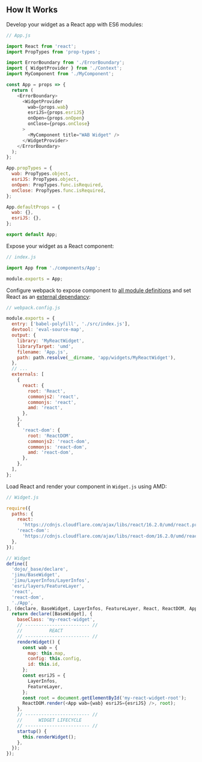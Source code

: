 ## How It Works

Develop your widget as a React app with ES6 modules:

```javascript
// App.js

import React from 'react';
import PropTypes from 'prop-types';

import ErrorBoundary from './ErrorBoundary';
import { WidgetProvider } from './Context';
import MyComponent from './MyComponent';

const App = props => {
  return (
    <ErrorBoundary>
      <WidgetProvider
        wab={props.wab}
        esriJS={props.esriJS}
        onOpen={props.onOpen}
        onClose={props.onClose}
      >
        <MyComponent title="WAB Widget" />
      </WidgetProvider>
    </ErrorBoundary>
  );
};

App.propTypes = {
  wab: PropTypes.object,
  esriJS: PropTypes.object,
  onOpen: PropTypes.func.isRequired,
  onClose: PropTypes.func.isRequired,
};

App.defaultProps = {
  wab: {},
  esriJS: {},
};

export default App;
```

Expose your widget as a React component:

```javascript
// index.js

import App from './components/App';

module.exports = App;
```

Configure webpack to expose component to
[all module definitions](https://webpack.js.org/configuration/output/#module-definition-systems)
and set React as an
[external dependancy](https://webpack.js.org/configuration/externals/):

```javascript
// webpack.config.js

module.exports = {
  entry: ['babel-polyfill', './src/index.js'],
  devtool: 'eval-source-map',
  output: {
    library: 'MyReactWidget',
    libraryTarget: 'umd',
    filename: 'App.js',
    path: path.resolve(__dirname, 'app/widgets/MyReactWidget'),
  },
  // ...
  externals: [
    {
      react: {
        root: 'React',
        commonjs2: 'react',
        commonjs: 'react',
        amd: 'react',
      },
    },
    {
      'react-dom': {
        root: 'ReactDOM',
        commonjs2: 'react-dom',
        commonjs: 'react-dom',
        amd: 'react-dom',
      },
    },
  ],
};
```

Load React and render your component in `Widget.js` using AMD:

```javascript
// Widget.js

require({
  paths: {
    react:
      'https://cdnjs.cloudflare.com/ajax/libs/react/16.2.0/umd/react.production.min',
    'react-dom':
      'https://cdnjs.cloudflare.com/ajax/libs/react-dom/16.2.0/umd/react-dom.production.min',
  },
});

// Widget
define([
  'dojo/_base/declare',
  'jimu/BaseWidget',
  'jimu/LayerInfos/LayerInfos',
  'esri/layers/FeatureLayer',
  'react',
  'react-dom',
  './App',
], (declare, BaseWidget, LayerInfos, FeatureLayer, React, ReactDOM, App) => {
  return declare([BaseWidget], {
    baseClass: 'my-react-widget',
    // ------------------------ //
    //          REACT
    // ------------------------ //
    renderWidget() {
      const wab = {
        map: this.map,
        config: this.config,
        id: this.id,
      };
      const esriJS = {
        LayerInfos,
        FeatureLayer,
      };
      const root = document.getElementById('my-react-widget-root');
      ReactDOM.render(<App wab={wab} esriJS={esriJS} />, root);
    },
    // ------------------------ //
    //      WIDGET LIFECYCLE
    // ------------------------ //
    startup() {
      this.renderWidget();
    },
  });
});
```
